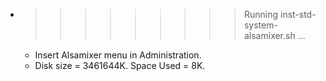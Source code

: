 * >>>>>>>>> Running inst-std-system-alsamixer.sh ...
  * Insert Alsamixer menu in Administration.
  * Disk size = 3461644K. Space Used = 8K.
